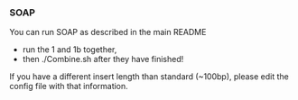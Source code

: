 ### SOAP ###
You can run SOAP as described in the main README 
- run the 1 and 1b together,
- then ./Combine.sh after they have finished!

If you have a different insert length than standard (~100bp), please edit the config file with that information.
